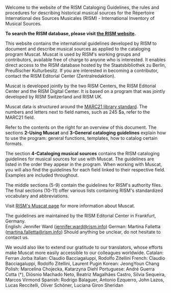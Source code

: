 Welcome to the website of the RISM Cataloging Guidelines, the rules and procedures for describing historical musical sources for the Répertoire International des Sources Musicales (RISM) - International Inventory of Musical Sources.

**To search the RISM database, please visit [the RISM website](https://rism.info/index.html).**

This website contains the international guidelines developed by RISM to document and describe musical sources as applied to the cataloging program Muscat. Muscat is used by RISM's working groups and contributors, available free of charge to anyone who is interested. It enables direct access to the RISM database hosted by the Staatsbibliothek zu Berlin, Preußischer Kulturbesitz. If you are interested in becoming a contributor, contact the RISM Editorial Center (Zentralredaktion).

Muscat is developed jointly by the two RISM Centers, the RISM Editorial Center and the RISM Digital Center. It is based on a program that was jointly developed by RISM Switzerland and RISM UK.

Muscat data is structured around the [MARC21 library standard](https://www.loc.gov/marc/). The numbers and letters next to field names, such as 245 $a, refer to the MARC21 field.

Refer to the contents on the right for an overview of this document. The sections **2-Using Muscat** and **3-General cataloging guidelines** explain how to use the program: general functions, templates, how to catalog certain formats.

The section **4-Cataloging musical sources** contains the RISM cataloging guidelines for musical sources for use with Muscat. The guidelines are listed in the order they appear in the program. When working with Muscat, you will also find the guidelines for each field linked to their respective field. Examples are included throughout.

The middle sections (5-9) contain the guidelines for RISM's authority files. The final sections (10-11) offer various lists containing RISM's standardized vocabulary and abbreviations.

Visit [RISM's Muscat page](https://rism.info/community/muscat.html) for more information about Muscat.

The guidelines are maintained by the RISM Editorial Center in Frankfurt, Germany.  
English: Jennifer Ward (jennifer.ward@rism.info) German: Martina Falletta (martina.falletta@rism.info) Should anything be unclear, do not hesitate to contact us.

We would also like to extend our gratitude to our translators, whose efforts make Muscat more easily accessible to our colleagues worldwide. Catalan: Ferran Jorba Italian: Claudio Bacciagaluppi, Rodolfo Zitellini French: Claudio Bacciagaluppi, Rodolfo Zitellini, Laurent Pugin Korean: JeongYoun Chang Polish: Marcelina Chojecka, Katarzyna Diehl Portuguese: André Guerra Cotta (†), Diósnio Machado Neto, Beatriz Magalhães Castro, Silvia Sequeira, Marcos Virmond Spanish: Rodrigo Balaguer, Antonio Ezquerro, John Lazos, Lucas Reccitelli, Oliver Schöner, Luciana Giron Sheridan
